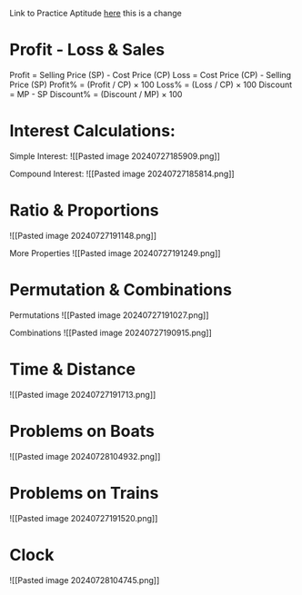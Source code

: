 Link to Practice Aptitude [here](https://www.indiabix.com/aptitude/questions-and-answers/)
this is a change
# Profit - Loss & Sales
Profit = Selling Price (SP) - Cost Price (CP)
Loss = Cost Price (CP) - Selling Price (SP)
Profit% = (Profit / CP) × 100
Loss% = (Loss / CP) × 100
Discount = MP - SP
Discount% = (Discount / MP) × 100

# Interest Calculations:
Simple Interest:
![[Pasted image 20240727185909.png]]

Compound Interest:
![[Pasted image 20240727185814.png]]

# Ratio & Proportions
![[Pasted image 20240727191148.png]]

More Properties
![[Pasted image 20240727191249.png]]

# Permutation & Combinations
Permutations
![[Pasted image 20240727191027.png]]

Combinations
![[Pasted image 20240727190915.png]]

# Time & Distance
![[Pasted image 20240727191713.png]]

# Problems on Boats
![[Pasted image 20240728104932.png]]

# Problems on Trains
![[Pasted image 20240727191520.png]]

# Clock
![[Pasted image 20240728104745.png]]


